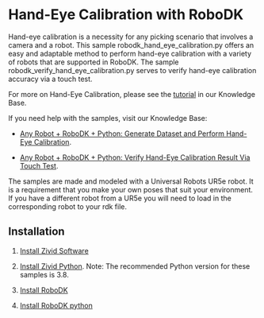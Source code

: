 # Hand-Eye Calibration with RoboDK

Hand-eye calibration is a necessity for any picking scenario that involves a camera and a robot.
This sample robodk_hand_eye_calibration.py offers an easy and adaptable method to perform hand-eye
calibration with a variety of robots that are supported in RoboDK.
The sample robodk_verify_hand_eye_calibration.py serves to verify hand-eye calibration accuracy via
a touch test.

For more on Hand-Eye Calibration, please see the [tutorial](https://support.zivid.com/latest/academy/applications/hand-eye.html) in our Knowledge Base.

If you need help with the samples, visit our Knowledge Base:

* [Any Robot + RoboDK + Python: Generate Dataset and Perform Hand-Eye Calibration](https://support.zivid.com/en/latest/academy/applications/hand-eye/robodk-%2B-python-generate-dataset-and-perform-hand-eye-calibration.html).

* [Any Robot + RoboDK + Python: Verify Hand-Eye Calibration Result Via Touch Test](https://support.zivid.com/en/latest/academy/applications/hand-eye/hand-eye-calibration-verification-via-touch-test.html).

The samples are made and modeled with a Universal Robots UR5e robot.
It is a requirement that you make your own poses that suit your environment.
If you have a different robot from a UR5e you will need to load in the corresponding robot to your rdk file.

## Installation

1. [Install Zivid Software](https://support.zivid.com/latest//getting-started/software-installation.html)

2. [Install Zivid Python](https://github.com/zivid/zivid-python).
Note: The recommended Python version for these samples is 3.8.

3. [Install RoboDK](https://robodk.com/download)

4. [Install RoboDK python](https://pypi.org/project/robodk/)
